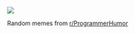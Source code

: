 ![](https://preview.redd.it/6gjjaxkpd4af1.png?width=640&crop=smart&auto=webp&s=5f72ad539f4024f629e03179078f3e6b020bd766)

 Random memes from [r/ProgrammerHumor](https://www.reddit.com/r/ProgrammerHumor/)
